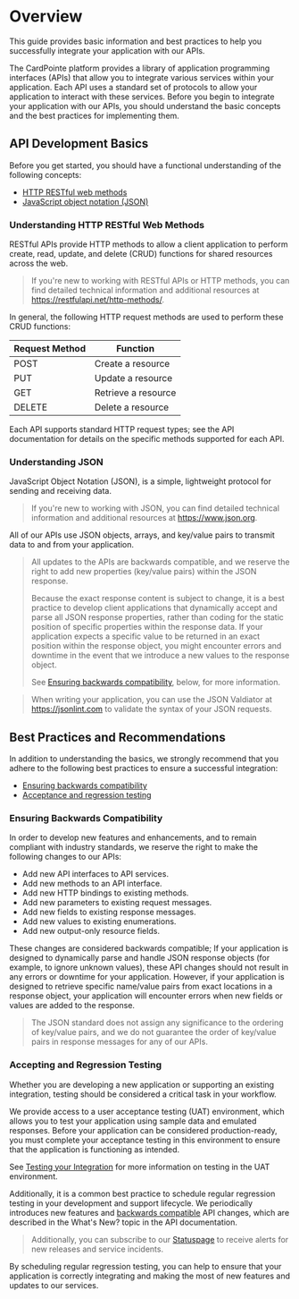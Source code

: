 # Overview

This guide provides basic information and best practices to help you successfully integrate your application with our APIs.

The CardPointe platform provides a library of application programming interfaces (APIs) that allow you to integrate various services within your application. Each API uses a standard set of protocols to allow your application to interact with these services. Before you begin to integrate your application with our APIs, you should understand the basic concepts and the best practices for implementing them.

## API Development Basics

Before you get started, you should have a functional understanding of the following concepts:

- [HTTP RESTful web methods](#Understanding-HTTP-RESTful-Web-Methods)
- [JavaScript object notation (JSON)](#Understanding-JSON)

### Understanding HTTP RESTful Web Methods

RESTful APIs provide HTTP methods to allow a client application to perform create, read, update, and delete (CRUD) functions for shared resources across the web.

> If you're new to working with RESTful APIs or HTTP methods, you can find detailed technical information and additional resources at https://restfulapi.net/http-methods/.

In general, the following HTTP request methods are used to perform these CRUD functions:

| Request Method | Function |
| -------------- | -------- |
| POST | Create a resource |
| PUT | Update a resource |
| GET | Retrieve a resource |
| DELETE | Delete a resource |

Each API supports standard HTTP request types; see the API documentation for details on the specific methods supported for each API. 

### Understanding JSON

JavaScript Object Notation (JSON), is a simple, lightweight protocol for sending and receiving data.

> If you're new to working with JSON, you can find detailed technical information and additional resources at https://www.json.org.

 All of our APIs use JSON objects, arrays, and key/value pairs to transmit data to and from your application.

<!-- theme: danger -->
>All updates to the APIs are backwards compatible, and we reserve the right to add new properties (key/value pairs) within the JSON response. 
>
> Because the exact response content is subject to change, it is a best practice to develop client applications that dynamically accept and parse all JSON response properties, rather than coding for the static position of specific properties within the response data. If your application expects a specific value to be returned in an exact position within the response object, you might encounter errors and downtime in the event that we introduce a new values to the response object.
>
> See [Ensuring backwards compatibility](#Ensuring-backwards-compatibility), below, for more information.

<!-- theme: warning -->
> When writing your application, you can use the JSON Valdiator at https://jsonlint.com to validate the syntax of your JSON requests. 

## Best Practices and Recommendations

In addition to understanding the basics, we strongly recommend that you adhere to the following best practices to ensure a successful integration:

- [Ensuring backwards compatibility](#Ensuring-backwards-compatibility)
- [Acceptance and regression testing](#Accepting-and-Regression-Testing)

### Ensuring Backwards Compatibility

In order to develop new features and enhancements, and to remain compliant with industry standards, we reserve the right to make the following changes to our APIs:

- Add new API interfaces to API services.
- Add new methods to an API interface.
- Add new HTTP bindings to existing methods.
- Add new parameters to existing request messages.
- Add new fields to existing response messages.
- Add new values to existing enumerations.
- Add new output-only resource fields.

These changes are considered backwards compatible; If your application is designed to dynamically parse and handle JSON response objects (for example, to ignore unknown values), these API changes should not result in any errors or downtime for your application. However, if your application is designed to retrieve specific name/value pairs from exact locations in a response object, your application will encounter errors when new fields or values are added to the response.

<!-- theme: danger -->
> The JSON standard does not assign any significance to the ordering of key/value pairs, and we do not guarantee the order of key/value pairs in response messages for any of our APIs.

### Accepting and Regression Testing

Whether you are developing a new application or supporting an existing integration, testing should be considered a critical task in your workflow. 

We provide access to a user acceptance testing (UAT) environment, which allows you to test your application using sample data and emulated responses. Before your application can be considered production-ready, you must complete your acceptance testing in this environment to ensure that the application is functioning as intended.

See [Testing your Integration](?path=docs/documentation/CardPointeGatewayDeveloperGuides.md#Testing-Your-Integration) for more information on testing in the UAT environment.

Additionally, it is a common best practice to schedule regular regression testing in your development and support lifecycle. We periodically introduces new features and [backwards compatible](#Ensuring-Backwards-Compatibility) API changes, which are described in the What's New? topic in the API documentation. 

<!-- theme: warning -->
> Additionally, you can subscribe to our [Statuspage](https://status.cardconnect.com/) to receive alerts for new releases and service incidents. 

By scheduling regular regression testing, you can help to ensure that your application is correctly integrating and making the most of new features and updates to our services.

